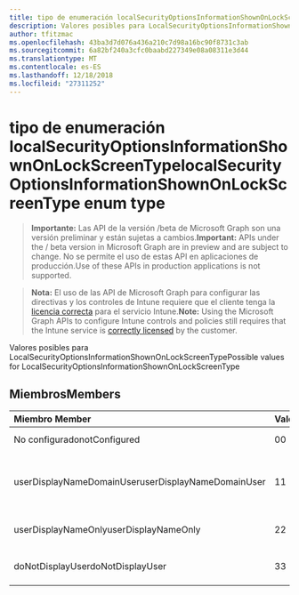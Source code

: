 ```yaml
---
title: tipo de enumeración localSecurityOptionsInformationShownOnLockScreenType
description: Valores posibles para LocalSecurityOptionsInformationShownOnLockScreenType
author: tfitzmac
ms.openlocfilehash: 43ba3d7d076a436a210c7d98a16bc90f8731c3ab
ms.sourcegitcommit: 6a82bf240a3cfc0baabd227349e08a08311e3d44
ms.translationtype: MT
ms.contentlocale: es-ES
ms.lasthandoff: 12/18/2018
ms.locfileid: "27311252"
---
```

# <a name="localsecurityoptionsinformationshownonlockscreentype-enum-type"></a><span data-ttu-id="ea317-103">tipo de enumeración localSecurityOptionsInformationShownOnLockScreenType</span><span class="sxs-lookup"><span data-stu-id="ea317-103">localSecurityOptionsInformationShownOnLockScreenType enum type</span></span>

> <span data-ttu-id="ea317-104">**Importante:** Las API de la versión /beta de Microsoft Graph son una versión preliminar y están sujetas a cambios.</span><span class="sxs-lookup"><span data-stu-id="ea317-104">**Important:** APIs under the / beta version in Microsoft Graph are in preview and are subject to change.</span></span> <span data-ttu-id="ea317-105">No se permite el uso de estas API en aplicaciones de producción.</span><span class="sxs-lookup"><span data-stu-id="ea317-105">Use of these APIs in production applications is not supported.</span></span>

> <span data-ttu-id="ea317-106">**Nota:** El uso de las API de Microsoft Graph para configurar las directivas y los controles de Intune requiere que el cliente tenga la [licencia correcta](https://go.microsoft.com/fwlink/?linkid=839381) para el servicio Intune.</span><span class="sxs-lookup"><span data-stu-id="ea317-106">**Note:** Using the Microsoft Graph APIs to configure Intune controls and policies still requires that the Intune service is [correctly licensed](https://go.microsoft.com/fwlink/?linkid=839381) by the customer.</span></span>

<span data-ttu-id="ea317-107">Valores posibles para LocalSecurityOptionsInformationShownOnLockScreenType</span><span class="sxs-lookup"><span data-stu-id="ea317-107">Possible values for LocalSecurityOptionsInformationShownOnLockScreenType</span></span>
## <a name="members"></a><span data-ttu-id="ea317-108">Miembros</span><span class="sxs-lookup"><span data-stu-id="ea317-108">Members</span></span>
|<span data-ttu-id="ea317-109">Miembro	</span><span class="sxs-lookup"><span data-stu-id="ea317-109">Member</span></span>|<span data-ttu-id="ea317-110">Valor</span><span class="sxs-lookup"><span data-stu-id="ea317-110">Value</span></span>|<span data-ttu-id="ea317-111">Descripción</span><span class="sxs-lookup"><span data-stu-id="ea317-111">Description</span></span>|
|:---|:---|:---|
|<span data-ttu-id="ea317-112">No configurado</span><span class="sxs-lookup"><span data-stu-id="ea317-112">notConfigured</span></span>|<span data-ttu-id="ea317-113">0</span><span class="sxs-lookup"><span data-stu-id="ea317-113">0</span></span>|<span data-ttu-id="ea317-114">No configurado</span><span class="sxs-lookup"><span data-stu-id="ea317-114">Not Configured</span></span>|
|<span data-ttu-id="ea317-115">userDisplayNameDomainUser</span><span class="sxs-lookup"><span data-stu-id="ea317-115">userDisplayNameDomainUser</span></span>|<span data-ttu-id="ea317-116">1</span><span class="sxs-lookup"><span data-stu-id="ea317-116">1</span></span>|<span data-ttu-id="ea317-117">Nombre de usuario para mostrar, nombres de dominio y usuario</span><span class="sxs-lookup"><span data-stu-id="ea317-117">User display name, domain and user names</span></span>|
|<span data-ttu-id="ea317-118">userDisplayNameOnly</span><span class="sxs-lookup"><span data-stu-id="ea317-118">userDisplayNameOnly</span></span>|<span data-ttu-id="ea317-119">2</span><span class="sxs-lookup"><span data-stu-id="ea317-119">2</span></span>|<span data-ttu-id="ea317-120">Sólo nombre de usuario para mostrar</span><span class="sxs-lookup"><span data-stu-id="ea317-120">User display name only</span></span>|
|<span data-ttu-id="ea317-121">doNotDisplayUser</span><span class="sxs-lookup"><span data-stu-id="ea317-121">doNotDisplayUser</span></span>|<span data-ttu-id="ea317-122">3</span><span class="sxs-lookup"><span data-stu-id="ea317-122">3</span></span>|<span data-ttu-id="ea317-123">No mostrar información de usuario</span><span class="sxs-lookup"><span data-stu-id="ea317-123">Do not display user information</span></span>|





